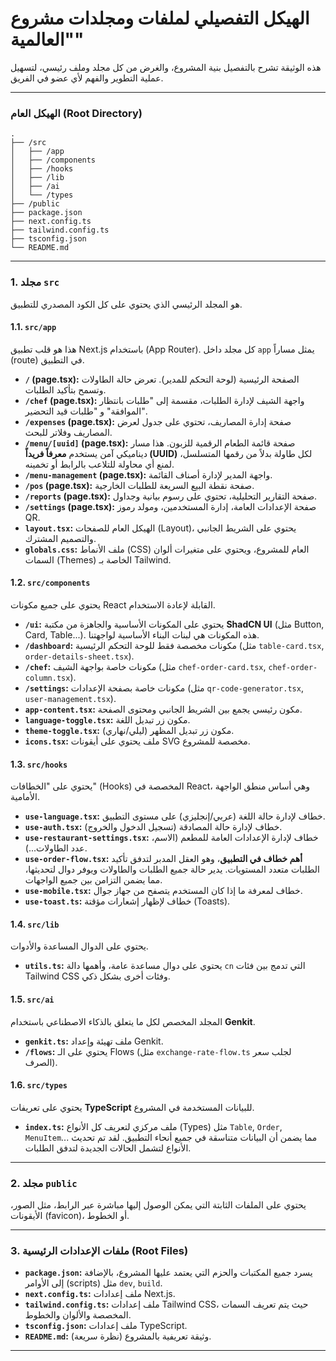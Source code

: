 # الهيكل التفصيلي لملفات ومجلدات مشروع "العالمية"

هذه الوثيقة تشرح بالتفصيل بنية المشروع، والغرض من كل مجلد وملف رئيسي، لتسهيل عملية التطوير والفهم لأي عضو في الفريق.

---

### الهيكل العام (Root Directory)

```
.
├── /src
│   ├── /app
│   ├── /components
│   ├── /hooks
│   ├── /lib
│   ├── /ai
│   └── /types
├── /public
├── package.json
├── next.config.ts
├── tailwind.config.ts
├── tsconfig.json
└── README.md
```

---

### 1. مجلد `src`

هو المجلد الرئيسي الذي يحتوي على كل الكود المصدري للتطبيق.

#### 1.1. `src/app`
هذا هو قلب تطبيق Next.js باستخدام (App Router). كل مجلد داخل `app` يمثل مساراً (route) في التطبيق.

*   **`/` (page.tsx):** الصفحة الرئيسية (لوحة التحكم للمدير). تعرض حالة الطاولات وتسمح بتأكيد الطلبات.
*   **`/chef` (page.tsx):** واجهة الشيف لإدارة الطلبات، مقسمة إلى "طلبات بانتظار الموافقة" و "طلبات قيد التحضير".
*   **`/expenses` (page.tsx):** صفحة إدارة المصاريف، تحتوي على جدول لعرض المصاريف وفلاتر للبحث.
*   **`/menu/[uuid]` (page.tsx):** صفحة قائمة الطعام الرقمية للزبون. هذا مسار ديناميكي آمن يستخدم **معرفاً فريداً (UUID)** لكل طاولة بدلاً من رقمها المتسلسل، لمنع أي محاولة للتلاعب بالرابط أو تخمينه.
*   **`/menu-management` (page.tsx):** واجهة المدير لإدارة أصناف القائمة.
*   **`/pos` (page.tsx):** صفحة نقطة البيع السريعة للطلبات الخارجية.
*   **`/reports` (page.tsx):** صفحة التقارير التحليلية، تحتوي على رسوم بيانية وجداول.
*   **`/settings` (page.tsx):** صفحة الإعدادات العامة، إدارة المستخدمين، ومولد رموز QR.
*   **`layout.tsx`:** الهيكل العام للصفحات (Layout)، يحتوي على الشريط الجانبي والتصميم المشترك.
*   **`globals.css`:** ملف الأنماط (CSS) العام للمشروع، ويحتوي على متغيرات ألوان السمات (Themes) الخاصة بـ Tailwind.

#### 1.2. `src/components`
يحتوي على جميع مكونات React القابلة لإعادة الاستخدام.

*   **`/ui`:** يحتوي على المكونات الأساسية والجاهزة من مكتبة **ShadCN UI** (مثل Button, Card, Table...). هذه المكونات هي لبنات البناء الأساسية لواجهتنا.
*   **`/dashboard`:** مكونات مخصصة فقط للوحة التحكم الرئيسية (مثل `table-card.tsx`, `order-details-sheet.tsx`).
*   **`/chef`:** مكونات خاصة بواجهة الشيف (مثل `chef-order-card.tsx`, `chef-order-column.tsx`).
*   **`/settings`:** مكونات خاصة بصفحة الإعدادات (مثل `qr-code-generator.tsx`, `user-management.tsx`).
*   **`app-content.tsx`:** مكون رئيسي يجمع بين الشريط الجانبي ومحتوى الصفحة.
*   **`language-toggle.tsx`:** مكون زر تبديل اللغة.
*   **`theme-toggle.tsx`:** مكون زر تبديل المظهر (ليلي/نهاري).
*   **`icons.tsx`:** ملف يحتوي على أيقونات SVG مخصصة للمشروع.

#### 1.3. `src/hooks`
يحتوي على "الخطافات" (Hooks) المخصصة في React، وهي أساس منطق الواجهة الأمامية.

*   **`use-language.tsx`:** خطاف لإدارة حالة اللغة (عربي/إنجليزي) على مستوى التطبيق.
*   **`use-auth.tsx`:** خطاف لإدارة حالة المصادقة (تسجيل الدخول والخروج).
*   **`use-restaurant-settings.tsx`:** خطاف لإدارة الإعدادات العامة للمطعم (الاسم، عدد الطاولات...).
*   **`use-order-flow.tsx`:** **أهم خطاف في التطبيق**، وهو العقل المدبر لتدفق تأكيد الطلبات متعدد المستويات. يدير حالة جميع الطلبات والطاولات ويوفر دوال لتحديثها، مما يضمن التزامن بين جميع الواجهات.
*   **`use-mobile.tsx`:** خطاف لمعرفة ما إذا كان المستخدم يتصفح من جهاز جوال.
*   **`use-toast.ts`:** خطاف لإظهار إشعارات مؤقتة (Toasts).

#### 1.4. `src/lib`
يحتوي على الدوال المساعدة والأدوات.

*   **`utils.ts`:** يحتوي على دوال مساعدة عامة، وأهمها دالة `cn` التي تدمج بين فئات Tailwind CSS وفئات أخرى بشكل ذكي.

#### 1.5. `src/ai`
المجلد المخصص لكل ما يتعلق بالذكاء الاصطناعي باستخدام **Genkit**.

*   **`genkit.ts`:** ملف تهيئة وإعداد Genkit.
*   **`/flows`:** يحتوي على الـ Flows (مثل `exchange-rate-flow.ts` لجلب سعر الصرف).

#### 1.6. `src/types`
يحتوي على تعريفات **TypeScript** للبيانات المستخدمة في المشروع.

*   **`index.ts`:** ملف مركزي لتعريف كل الأنواع (Types) مثل `Table`, `Order`, `MenuItem`... مما يضمن أن البيانات متناسقة في جميع أنحاء التطبيق. لقد تم تحديث الأنواع لتشمل الحالات الجديدة لتدفق الطلبات.

---

### 2. مجلد `public`

يحتوي على الملفات الثابتة التي يمكن الوصول إليها مباشرة عبر الرابط، مثل الصور، الأيقونات (favicon)، أو الخطوط.

---

### 3. ملفات الإعدادات الرئيسية (Root Files)

*   **`package.json`:** يسرد جميع المكتبات والحزم التي يعتمد عليها المشروع، بالإضافة إلى الأوامر (scripts) مثل `dev`, `build`.
*   **`next.config.ts`:** ملف إعدادات Next.js.
*   **`tailwind.config.ts`:** ملف إعدادات Tailwind CSS، حيث يتم تعريف السمات المخصصة والألوان والخطوط.
*   **`tsconfig.json`:** ملف إعدادات TypeScript.
*   **`README.md`:** وثيقة تعريفية بالمشروع (نظرة سريعة).
---
